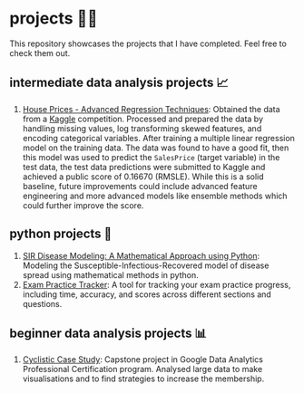 # projects 👨‍💻
This repository showcases the projects that I have completed. Feel free to check them out.

## intermediate data analysis projects 📈
1. [House Prices - Advanced Regression Techniques](https://github.com/harigovindr2003/projects/tree/main/House%20Prices%20-%20Advanced%20Regression%20Techniques): Obtained the data from a [Kaggle](https://www.kaggle.com/competitions/house-prices-advanced-regression-techniques/data) competition. Processed and prepared the data by handling missing values, log transforming skewed features, and encoding categorical variables. After training a multiple linear regression model on the training data. The data was found to have a good fit, then this model was used to predict the `SalesPrice` (target variable) in the test data, the test data predictions were submitted to Kaggle and achieved a public score of 0.16670 (RMSLE). While this is a solid baseline, future improvements could include advanced feature engineering and more advanced models like ensemble methods which could further improve the score.

## python projects 🐍
1. [SIR Disease Modeling: A Mathematical Approach using Python](https://github.com/harigovindr2003/projects/tree/main/SIR%20Disease%20Modeling): Modeling the Susceptible-Infectious-Recovered model of
disease spread using mathematical methods in python.
2. [Exam Practice Tracker](https://github.com/harigovindr2003/projects/tree/main/Exam%20Practice%20Tracker): A tool for tracking your exam practice progress, including time, accuracy, and scores across different sections and questions.

## beginner data analysis projects 📊
1. [Cyclistic Case Study](https://github.com/harigovindr2003/projects/tree/main/Cyclistic%20Case%20Study): Capstone project in Google Data Analytics Professional Certification program. Analysed large data to make visualisations and to find strategies to increase the membership.
